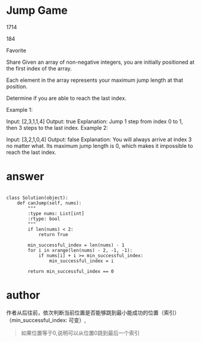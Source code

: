 # Jump Game

1714

184

Favorite

Share
Given an array of non-negative integers, you are initially positioned at the first index of the array.

Each element in the array represents your maximum jump length at that position.

Determine if you are able to reach the last index.

Example 1:

Input: [2,3,1,1,4]
Output: true
Explanation: Jump 1 step from index 0 to 1, then 3 steps to the last index.
Example 2:

Input: [3,2,1,0,4]
Output: false
Explanation: You will always arrive at index 3 no matter what. Its maximum
             jump length is 0, which makes it impossible to reach the last index.
             
             
             
# answer
```cython

class Solution(object):
    def canJump(self, nums):
        """
        :type nums: List[int]
        :rtype: bool
        """
        if len(nums) < 2:
            return True

        min_successful_index = len(nums) - 1
        for i in xrange(len(nums) - 2, -1, -1):
            if nums[i] + i >= min_successful_index:
                min_successful_index = i

        return min_successful_index == 0
```             

# author

作者从后往前，依次判断当前位置是否能够跳到最小能成功的位置（索引）（min_successful_index: 可变）,
> 如果位置等于0,说明可以从位置0跳到最后一个索引